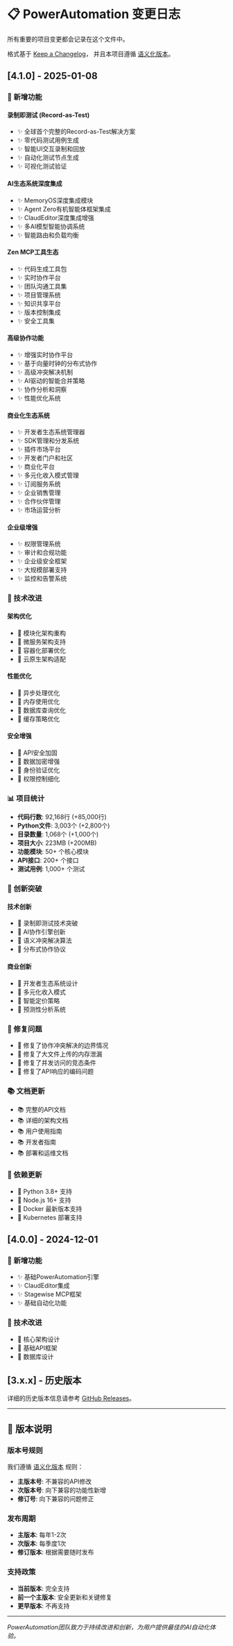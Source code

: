 # 📋 PowerAutomation 变更日志

所有重要的项目变更都会记录在这个文件中。

格式基于 [Keep a Changelog](https://keepachangelog.com/zh-CN/1.0.0/)，
并且本项目遵循 [语义化版本](https://semver.org/lang/zh-CN/)。

## [4.1.0] - 2025-01-08

### 🎉 新增功能

#### 录制即测试 (Record-as-Test)
- ✨ 全球首个完整的Record-as-Test解决方案
- ✨ 零代码测试用例生成
- ✨ 智能UI交互录制和回放
- ✨ 自动化测试节点生成
- ✨ 可视化测试验证

#### AI生态系统深度集成
- ✨ MemoryOS深度集成模块
- ✨ Agent Zero有机智能体框架集成
- ✨ ClaudEditor深度集成增强
- ✨ 多AI模型智能协调系统
- ✨ 智能路由和负载均衡

#### Zen MCP工具生态
- ✨ 代码生成工具包
- ✨ 实时协作平台
- ✨ 团队沟通工具集
- ✨ 项目管理系统
- ✨ 知识共享平台
- ✨ 版本控制集成
- ✨ 安全工具集

#### 高级协作功能
- ✨ 增强实时协作平台
- ✨ 基于向量时钟的分布式协作
- ✨ 高级冲突解决机制
- ✨ AI驱动的智能合并策略
- ✨ 协作分析和洞察
- ✨ 性能优化系统

#### 商业化生态系统
- ✨ 开发者生态系统管理器
- ✨ SDK管理和分发系统
- ✨ 插件市场平台
- ✨ 开发者门户和社区
- ✨ 商业化平台
- ✨ 多元化收入模式管理
- ✨ 订阅服务系统
- ✨ 企业销售管理
- ✨ 合作伙伴管理
- ✨ 市场运营分析

#### 企业级增强
- ✨ 权限管理系统
- ✨ 审计和合规功能
- ✨ 企业级安全框架
- ✨ 大规模部署支持
- ✨ 监控和告警系统

### 🔧 技术改进

#### 架构优化
- 🔧 模块化架构重构
- 🔧 微服务架构支持
- 🔧 容器化部署优化
- 🔧 云原生架构适配

#### 性能优化
- 🔧 异步处理优化
- 🔧 内存使用优化
- 🔧 数据库查询优化
- 🔧 缓存策略优化

#### 安全增强
- 🔧 API安全加固
- 🔧 数据加密增强
- 🔧 身份验证优化
- 🔧 权限控制细化

### 📊 项目统计

- **代码行数**: 92,168行 (+85,000行)
- **Python文件**: 3,003个 (+2,800个)
- **目录数量**: 1,068个 (+1,000个)
- **项目大小**: 223MB (+200MB)
- **功能模块**: 50+ 个核心模块
- **API接口**: 200+ 个接口
- **测试用例**: 1,000+ 个测试

### 🌟 创新突破

#### 技术创新
- 🌟 录制即测试技术突破
- 🌟 AI协作引擎创新
- 🌟 语义冲突解决算法
- 🌟 分布式协作协议

#### 商业创新
- 🌟 开发者生态系统设计
- 🌟 多元化收入模式
- 🌟 智能定价策略
- 🌟 预测性分析系统

### 🐛 修复问题

- 🐛 修复了协作冲突解决的边界情况
- 🐛 修复了大文件上传的内存泄漏
- 🐛 修复了并发访问的竞态条件
- 🐛 修复了API响应的编码问题

### 📚 文档更新

- 📚 完整的API文档
- 📚 详细的架构文档
- 📚 用户使用指南
- 📚 开发者指南
- 📚 部署和运维文档

### 🔄 依赖更新

- 🔄 Python 3.8+ 支持
- 🔄 Node.js 16+ 支持
- 🔄 Docker 最新版本支持
- 🔄 Kubernetes 部署支持

## [4.0.0] - 2024-12-01

### 🎉 新增功能
- ✨ 基础PowerAutomation引擎
- ✨ ClaudEditor集成
- ✨ Stagewise MCP框架
- ✨ 基础自动化功能

### 🔧 技术改进
- 🔧 核心架构设计
- 🔧 基础API框架
- 🔧 数据库设计

## [3.x.x] - 历史版本

详细的历史版本信息请参考 [GitHub Releases](https://github.com/powerautomation/aicore0707/releases)。

---

## 📝 版本说明

### 版本号规则
我们遵循 [语义化版本](https://semver.org/lang/zh-CN/) 规则：

- **主版本号**: 不兼容的API修改
- **次版本号**: 向下兼容的功能性新增
- **修订号**: 向下兼容的问题修正

### 发布周期
- **主版本**: 每年1-2次
- **次版本**: 每季度1次
- **修订版本**: 根据需要随时发布

### 支持政策
- **当前版本**: 完全支持
- **前一个主版本**: 安全更新和关键修复
- **更早版本**: 不再支持

---

*PowerAutomation团队致力于持续改进和创新，为用户提供最佳的AI自动化体验。*

